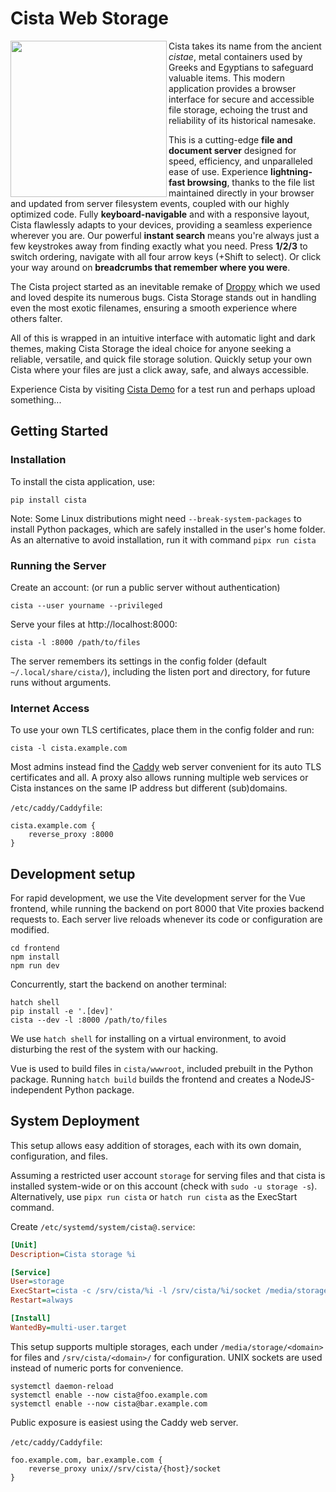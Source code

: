 # Cista Web Storage

<img src="https://git.zi.fi/Vasanko/cista-storage/raw/branch/main/docs/cista.webp" align=left width=250>

Cista takes its name from the ancient *cistae*, metal containers used by Greeks and Egyptians to safeguard valuable items. This modern application provides a browser interface for secure and accessible file storage, echoing the trust and reliability of its historical namesake.

This is a cutting-edge **file and document server** designed for speed, efficiency, and unparalleled ease of use. Experience **lightning-fast browsing**, thanks to the file list maintained directly in your browser and updated from server filesystem events, coupled with our highly optimized code. Fully **keyboard-navigable** and with a responsive layout, Cista flawlessly adapts to your devices, providing a seamless experience wherever you are. Our powerful **instant search** means you're always just a few keystrokes away from finding exactly what you need. Press **1/2/3** to switch ordering, navigate with all four arrow keys (+Shift to select). Or click your way around on **breadcrumbs that remember where you were**.

The Cista project started as an inevitable remake of [Droppy](https://github.com/droppyjs/droppy) which we used and loved despite its numerous bugs. Cista Storage stands out in handling even the most exotic filenames, ensuring a smooth experience where others falter.

All of this is wrapped in an intuitive interface with automatic light and dark themes, making Cista Storage the ideal choice for anyone seeking a reliable, versatile, and quick file storage solution. Quickly setup your own Cista where your files are just a click away, safe, and always accessible.

Experience Cista by visiting [Cista Demo](https://drop.zi.fi) for a test run and perhaps upload something...


## Getting Started
### Installation

To install the cista application, use:

```fish
pip install cista
```

Note: Some Linux distributions might need `--break-system-packages` to install Python packages, which are safely installed in the user's home folder. As an alternative to avoid installation, run it with command `pipx run cista`

### Running the Server

Create an account: (or run a public server without authentication)
```fish
cista --user yourname --privileged
```

Serve your files at http://localhost:8000:
```fish
cista -l :8000 /path/to/files
```

The server remembers its settings in the config folder (default `~/.local/share/cista/`), including the listen port and directory, for future runs without arguments.

### Internet Access

To use your own TLS certificates, place them in the config folder and run:

```fish
cista -l cista.example.com
```

Most admins instead find the [Caddy](https://caddyserver.com/) web server convenient for its auto TLS certificates and all. A proxy also allows running multiple web services or Cista instances on the same IP address but different (sub)domains.

`/etc/caddy/Caddyfile`:

```Caddyfile
cista.example.com {
    reverse_proxy :8000
}
```

## Development setup

For rapid development, we use the Vite development server for the Vue frontend, while running the backend on port 8000 that Vite proxies backend requests to. Each server live reloads whenever its code or configuration are modified.

```fish
cd frontend
npm install
npm run dev
```

Concurrently, start the backend on another terminal:

```fish
hatch shell
pip install -e '.[dev]'
cista --dev -l :8000 /path/to/files
```

We use `hatch shell` for installing on a virtual environment, to avoid disturbing the rest of the system with our hacking.

Vue is used to build files in `cista/wwwroot`, included prebuilt in the Python package. Running `hatch build` builds the frontend and creates a NodeJS-independent Python package.

## System Deployment

This setup allows easy addition of storages, each with its own domain, configuration, and files.

Assuming a restricted user account `storage` for serving files and that cista is installed system-wide or on this account (check with `sudo -u storage -s`). Alternatively, use `pipx run cista` or `hatch run cista` as the ExecStart command.

Create `/etc/systemd/system/cista@.service`:

```ini
[Unit]
Description=Cista storage %i

[Service]
User=storage
ExecStart=cista -c /srv/cista/%i -l /srv/cista/%i/socket /media/storage/%i
Restart=always

[Install]
WantedBy=multi-user.target
```

This setup supports multiple storages, each under `/media/storage/<domain>` for files and `/srv/cista/<domain>/` for configuration. UNIX sockets are used instead of numeric ports for convenience.

```fish
systemctl daemon-reload
systemctl enable --now cista@foo.example.com
systemctl enable --now cista@bar.example.com
```

Public exposure is easiest using the Caddy web server.

`/etc/caddy/Caddyfile`:

```Caddyfile
foo.example.com, bar.example.com {
    reverse_proxy unix//srv/cista/{host}/socket
}
```
